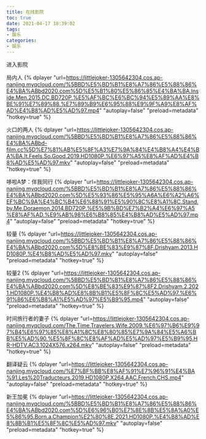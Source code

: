 ```yaml
---
title: 在线影院
toc: true
date: 2021-04-17 18:39:02
tags:
- 娱乐
categories:
- 娱乐
---
```

进入影院
<!--more-->

局内人
{% dplayer "url=https://littlejoker-1305642304.cos.ap-nanjing.myqcloud.com/%5BBD%E5%BD%B1%E8%A7%86%E5%88%86%E4%BA%ABbd2020.com%5D%E5%B1%80%E5%86%85%E4%BA%BA.Inside.Men.2015.DC.BD720P.%E5%AF%BC%E6%BC%94%E5%89%AA%E8%BE%91%E7%89%88.%E7%89%B9%E6%95%88%E9%9F%A9%E8%AF%AD%E4%B8%AD%E5%AD%97.mp4"  "autoplay=false" "preload=metadata" "hotkey=true" %}

火口的两人
{% dplayer "url=https://littlejoker-1305642304.cos.ap-nanjing.myqcloud.com/%5BBD%E5%BD%B1%E8%A7%86%E5%88%86%E4%BA%ABbd-film.cc%5D%E7%81%AB%E5%8F%A3%E7%9A%84%E4%B8%A4%E4%BA%BA.It.Feels.So.Good.2019.HD1080P.%E6%97%A5%E8%AF%AD%E4%B8%AD%E5%AD%97.mkv"  "autoplay=false" "preload=metadata" "hotkey=true" %}


哆啦A梦：伴我同行
{% dplayer "url=https://littlejoker-1305642304.cos.ap-nanjing.myqcloud.com/%5BBD%E5%BD%B1%E8%A7%86%E5%88%86%E4%BA%ABbd2020.com%5D%E5%93%86%E5%95%A6A%E6%A2%A6%EF%BC%9A%E4%BC%B4%E6%88%91%E5%90%8C%E8%A1%8C.Stand.by.Me.Doraemon.2014.BD720P.%E5%9B%BD%E7%B2%A4%E6%97%A5%E8%AF%AD.%E9%AB%98%E6%B8%85%E4%B8%AD%E5%AD%97.mp4"  "autoplay=false" "preload=metadata" "hotkey=true" %}


较量
{% dplayer "url=https://littlejoker-1305642304.cos.ap-nanjing.myqcloud.com/%5BBD%E5%BD%B1%E8%A7%86%E5%88%86%E4%BA%ABbd2020.com%5D%E8%BE%83%E9%87%8F.Drishyam.2013.HD1080P.%E4%B8%AD%E5%AD%97.mkv"  "autoplay=false" "preload=metadata" "hotkey=true" %}


较量2
{% dplayer "url=https://littlejoker-1305642304.cos.ap-nanjing.myqcloud.com/%5BBD%E5%BD%B1%E8%A7%86%E5%88%86%E4%BA%ABbd2020.com%5D%E8%BE%83%E9%87%8F2.Drishyam.2.2021.HD1080P.%E4%B8%AD%E8%8B%B1%E5%8F%8C%E5%AD%97.%E6%91%86%E6%B8%A1%E5%AD%97%E5%B9%95.mp4"  "autoplay=false" "preload=metadata" "hotkey=true" %}


时间旅行者的妻子
{% dplayer "url=https://littlejoker-1305642304.cos.ap-nanjing.myqcloud.com/The.Time.Travelers.Wife.2009.%E6%97%B6%E9%97%B4%E6%97%85%E8%A1%8C%E8%80%85%E7%9A%84%E5%A6%BB%E5%AD%90.%E5%8F%8C%E8%AF%AD%E5%AD%97%E5%B9%95.HR-HDTV.AC3.1024X576.x264.mkv"  "autoplay=false" "preload=metadata" "hotkey=true" %}


翻译疑云
{% dplayer "url=https://littlejoker-1305642304.cos.ap-nanjing.myqcloud.com/%E7%BF%BB%E8%AF%91%E7%96%91%E4%BA%91.Les%20Traducteurs.2019.HD1080P.X264.AAC.French.CHS.mp4"  "autoplay=false" "preload=metadata" "hotkey=true" %}


新王加冕
{% dplayer "url=https://littlejoker-1305642304.cos.ap-nanjing.myqcloud.com/%5BBD%E5%BD%B1%E8%A7%86%E5%88%86%E4%BA%ABbd2020.com%5D%E6%96%B0%E7%8E%8B%E5%8A%A0%E5%86%95.Born.a.Champion%E2%80%8E.2021.HD1080P.%E4%B8%AD%E8%8B%B1%E5%8F%8C%E5%AD%97.mkv"  "autoplay=false" "preload=metadata" "hotkey=true" %}
